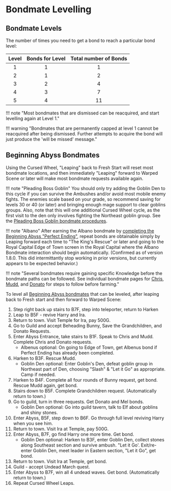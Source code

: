 # Bondmate Levelling

## Bondmate Levels

The number of times you need to get a bond to reach a particular bond level:

| Level | Bonds for Level | Total number of Bonds |
| :---: | :-------------: | :-------------------: |
|  1    |  1              | 1                     |
|  2    |  1              | 2                     |
|  3    |  2              | 4                     |
|  4    |  3              | 7                     |
|  5    |  4              | 11                    |

!!! note "Most bondmates that are dismissed can be reacquired, and start levelling again at Level 1."

!!! warning "Bondmates that are permanently capped at level 1 cannot be reacquired after being dismissed. Further attempts to acquire the bond will just produce the 'will be missed' message."

## Beginning Abyss Bondmates

Using the Cursed Wheel, "Leaping" back to Fresh Start will reset most bondmate locations, and then immediately "Leaping" forward to Warped Scene or later will make most bondmate requests available again. 

!!! note "Pleading Boss Goblin"
You should only try adding the Goblin Den to this cycle if you can survive the Ambushes and/or avoid most mobile enemy fights. The enemies scale based on your grade, so recommend saving for levels 30 or 40 (or later) and bringing enough mage support to clear goblins groups. Also, note that this will one additional Cursed Wheel cycle, as the first visit to the den only involves fighting the Northeast goblin group. See the [Pleading Boss Goblin bondmate procedures](./beginning-abyss/bondmates.md#the-pleading-boss-goblin).

!!! note "Albano"
After earning the Albano bondmate by [completing the Beginning Abyss "Perfect Ending"](./beginning-abyss/bondmates.md#royal-knight-albano), repeat bonds are obtainable simply by Leaping forward each time to "The King's Rescue" or later and going to the Royal Capital Edge of Town screen in the Royal Capital where the Albano Bondmate interaction should begin automatically. (Confirmed as of version 1.8.0.  This did intermittantly stop working in prior versions, but currently appears to be expected behavior.)

!!! note "Several bondmates require gaining specific Knowledge before the bondmate paths can be followed. See individual bondmate pages for [Chris](./beginning-abyss/bondmates.md#chris-the-considerate), [Mudd](./beginning-abyss/bondmates.md#mudd-the-eternal-novice), and [Donato](./beginning-abyss/bondmates.md#donato-the-king-of-debt) for steps to follow before farming."

To level all [Beginning Abyss bondmates](./beginning-abyss/bondmates.md) that can be leveled, after leaping back to Fresh start and then forward to Warped Scene:

1. Step right back up stairs to B7F, step into teleporter, return to Harken
2. Leap to B5F - revive Harry and Ira.
3. Return to town.  Visit Temple for Ira, pay 500G.
4. Go to Guild and accept Beheading Bunny, Save the Grandchildren, and Donato Requests.
5. Enter Abyss Entrance, take stairs to B1F.  Speak to Chris and Mudd. Complete Chris and Donato requests.
   - Albenus optional:  On going to Edge of Town, get Albenus bond if Perfect Ending has already been completed.
7. Harken to B3F. Rescue Mudd.
   - Goblin Den optional:  Enter Goblin's Den, defeat goblin group in Northeast part of Den, choosing "Slash" & "Let it Go" as appropriate. Camp if needed.
8. Harken to B4F. Complete all four rounds of Bunny request, get bond.  Rescue Mudd again, get bond.
9. Stairs down to B5F. Complete Grandchildren request. (Automatically return to town.)
10. Go to guild, turn in three requests. Get Donato and Mel bonds.
    - Goblin Den optional: Go into guild tavern, talk to Elf about goblins and shiny stones.
12. Enter Abyss, B5F, step down to B6F. Go through full level reviving Harry when you see him.
13. Return to town. Visit Ira at Temple, pay 500G.
14. Enter Abyss, B7F, go find Harry one more time. Get bond.
    - Goblin Den optional: Harken to B3F, enter Goblin Den, collect stones along Southeast section and survive ambush. "Let it Go'. Exit/re-enter Goblin Den, meet leader in Eastern section, "Let it Go", get bond.
16. Return to town. Visit Ira at Temple, get bond.
17. Guild - accept Undead March quest.
18. Enter Abyss to B7F, win all 4 undead waves. Get bond. (Automatically return to town.)
19. Repeat Cursed Wheel Leaps.
